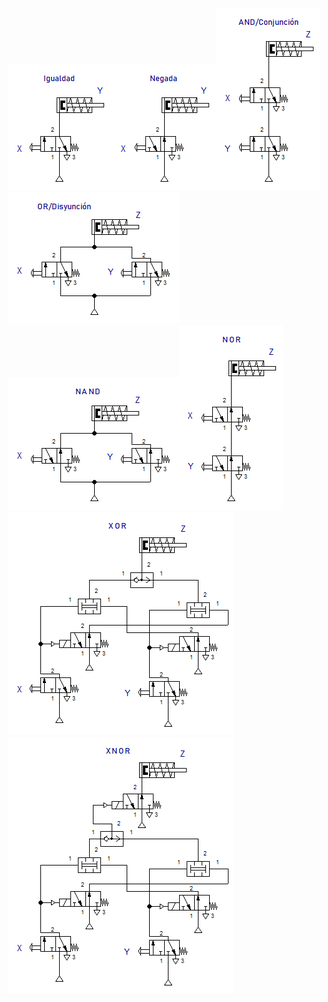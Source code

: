 ![71fb8b31e464e610d75b8849fed51e85.png](../../img/29c76c4e5f5c42df8b843762fe2df965.png)![161d3c32c26b816ade8bad8e153ef5bd.png](../../img/d47e4abc49f74a9aa59615b638c86150.png)![8c6cc3096e3c0fb5071e4081edcf55e0.png](../../img/0c23c831d3454d4c9ce47a61528db032.png)![5ebc17a798e0f58ad32b22a2e7b690fa.png](../../img/7e3d756e57b344f783127be0e3754587.png)![6da83c9ba1a85ef9f282d385bd085a4a.png](../../img/4c96460ddf5b4499815b661085b5f01e.png)![7918d003cf7f25ad9bfab3fe54806bb7.png](../../img/cf99b46f14234ab9be4c1baa231456d1.png)![97e124022805bb908a5bfed24506872b.png](../../img/94024b5321e345178648485451a3748a.png)![4929bbd52afdcca80a16df86455095dc.png](../../img/5e3629e4352c41ccb18f0fa4578d0eaf.png)